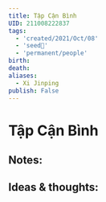 ```yaml
---
title: Tập Cận Bình
UID: 211008222837
tags:
  - 'created/2021/Oct/08'
  - 'seed🥜'
  - 'permanent/people'
birth: 
death: 
aliases:
  - Xi Jinping
publish: False
---
```

# Tập Cận Bình

## Notes:


## Ideas & thoughts:
